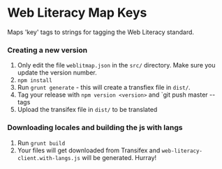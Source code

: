 # Web Literacy Map Keys

Maps 'key' tags to strings for tagging the Web Literacy standard.

### Creating a new version

1. Only edit the file `weblitmap.json` in the `src/` directory. Make sure you update the version number.
1. `npm install`
1. Run `grunt generate` - this will create a transfiex file in `dist/`.
1. Tag your release with `npm version <version>` and `git push <remote> master --tags
1. Upload the transifex file in `dist/` to be translated

### Downloading locales and building the js with langs

1. Run `grunt build`
2. Your files will get downloaded from Transifex and `web-literacy-client.with-langs.js` will be generated. Hurray!
